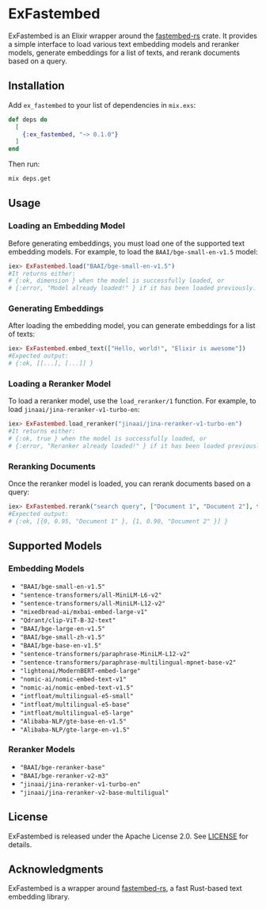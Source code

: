# ExFastembed

ExFastembed is an Elixir wrapper around the [fastembed-rs](https://github.com/Anush008/fastembed-rs) crate. It provides a simple interface to load various text embedding models and reranker models, generate embeddings for a list of texts, and rerank documents based on a query.

## Installation

Add `ex_fastembed` to your list of dependencies in `mix.exs`:

```elixir
def deps do
  [
    {:ex_fastembed, "~> 0.1.0"}
  ]
end
```

Then run:

```bash
mix deps.get
```

## Usage

### Loading an Embedding Model

Before generating embeddings, you must load one of the supported text embedding models. For example, to load the `BAAI/bge-small-en-v1.5` model:

```elixir
iex> ExFastembed.load("BAAI/bge-small-en-v1.5")
#It returns either:
# {:ok, dimension } when the model is successfully loaded, or
# {:error, "Model already loaded!" } if it has been loaded previously.
```

### Generating Embeddings

After loading the embedding model, you can generate embeddings for a list of texts:

```elixir
iex> ExFastembed.embed_text(["Hello, world!", "Elixir is awesome"])
#Expected output:
# {:ok, [[...], [...]] }
```

### Loading a Reranker Model

To load a reranker model, use the `load_reranker/1` function. For example, to load `jinaai/jina-reranker-v1-turbo-en`:

```elixir
iex> ExFastembed.load_reranker("jinaai/jina-reranker-v1-turbo-en")
#It returns either:
# {:ok, true } when the model is successfully loaded, or
# {:error, "Reranker already loaded!" } if it has been loaded previously.
```

### Reranking Documents

Once the reranker model is loaded, you can rerank documents based on a query:

```elixir
iex> ExFastembed.rerank("search query", ["Document 1", "Document 2"], true)
#Expected output:
# {:ok, [{0, 0.95, "Document 1" }, {1, 0.90, "Document 2" }] }
```

## Supported Models

### Embedding Models

- `"BAAI/bge-small-en-v1.5"`
- `"sentence-transformers/all-MiniLM-L6-v2"`
- `"sentence-transformers/all-MiniLM-L12-v2"`
- `"mixedbread-ai/mxbai-embed-large-v1"`
- `"Qdrant/clip-ViT-B-32-text"`
- `"BAAI/bge-large-en-v1.5"`
- `"BAAI/bge-small-zh-v1.5"`
- `"BAAI/bge-base-en-v1.5"`
- `"sentence-transformers/paraphrase-MiniLM-L12-v2"`
- `"sentence-transformers/paraphrase-multilingual-mpnet-base-v2"`
- `"lightonai/ModernBERT-embed-large"`
- `"nomic-ai/nomic-embed-text-v1"`
- `"nomic-ai/nomic-embed-text-v1.5"`
- `"intfloat/multilingual-e5-small"`
- `"intfloat/multilingual-e5-base"`
- `"intfloat/multilingual-e5-large"`
- `"Alibaba-NLP/gte-base-en-v1.5"`
- `"Alibaba-NLP/gte-large-en-v1.5"`

### Reranker Models

- `"BAAI/bge-reranker-base"`
- `"BAAI/bge-reranker-v2-m3"`
- `"jinaai/jina-reranker-v1-turbo-en"`
- `"jinaai/jina-reranker-v2-base-multiligual"`

## License

ExFastembed is released under the Apache License 2.0. See [LICENSE](LICENSE) for details.


## Acknowledgments

ExFastembed is a wrapper around [fastembed-rs](https://github.com/Anush008/fastembed-rs), a fast Rust-based text embedding library.